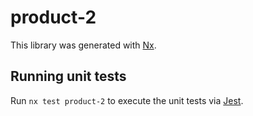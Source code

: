 # product-2

This library was generated with [Nx](https://nx.dev).

## Running unit tests

Run `nx test product-2` to execute the unit tests via [Jest](https://jestjs.io).
